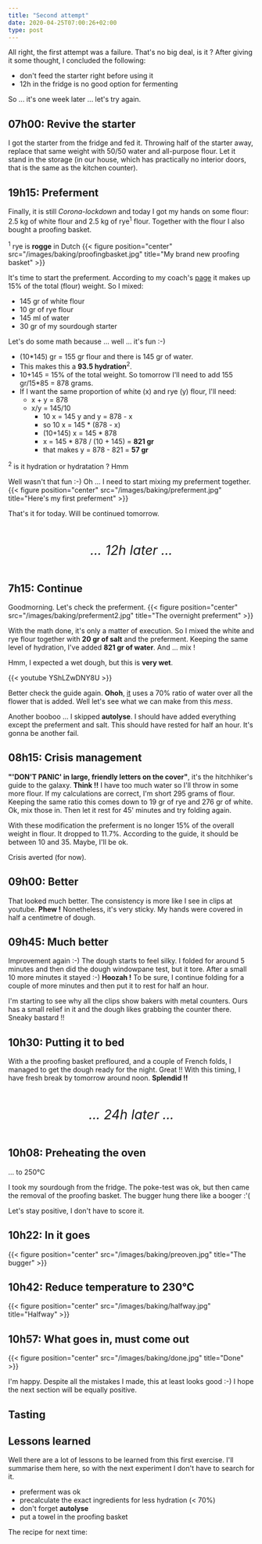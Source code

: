 ```yaml
---
title: "Second attempt"
date: 2020-04-25T07:00:26+02:00
type: post
---
```


All right, the first attempt was a failure. That's no big deal, is it ? After giving it some thought, I concluded the following:

* don't feed the starter right before using it
* 12h in the fridge is no good option for fermenting

So ... it's one week later ... let's try again.

## 07h00: Revive the starter

I got the starter from the fridge and fed it. Throwing half of the starter away, replace that same weight with 50/50 water and all-purpose flour. Let it stand in the storage (in our house, which has practically no interior doors, that is the same as the kitchen counter).


## 19h15: Preferment

Finally, it is still *Corona-lockdown* and today I got my hands on some flour: 2.5 kg of white flour and 2.5 kg of rye<sup>1</sup> flour. Together with the flour I also bought a proofing basket.

<sup>1</sup> rye is **rogge** in Dutch
{{< figure position="center" src="/images/baking/proofingbasket.jpg" title="My brand new proofing basket" >}}

It's time to start the preferment. According to my coach's [page](https://redzuurdesem.be/baking-your-daily-bread/) it makes up 15% of the total (flour) weight. So I mixed:

* 145 gr of white flour
* 10 gr of rye flour
* 145 ml of water
* 30 gr of my sourdough starter

Let's do some math because ... well ... it's fun :-)

* (10*145) gr = 155 gr flour and there is 145 gr of water. 
* This makes this a **93.5 hydration**<sup>2</sup>. 
* 10+145 = 15% of the total weight. So tomorrow I'll need to add 155 gr/15*85 = 878 grams.
* If I want the same proportion of white (x) and rye (y) flour, I'll need:
  * x + y = 878
  * x/y = 145/10
    * 10 x = 145 y and y = 878 - x
    * so 10 x = 145 * (878 - x)
    * (10+145) x = 145 * 878
    * x = 145 * 878 / (10 + 145) = **821 gr**
    * that makes y = 878 - 821 = **57 gr**

<sup>2</sup> is it hydration or hydratation ? Hmm 

Well wasn't that fun :-) Oh ... I need to start mixing my preferment together.
{{< figure position="center" src="/images/baking/preferment.jpg" title="Here's my first preferment" >}}

That's it for today. Will be continued tomorrow.

<div style="text-align: center; font-size: 20pt; margin: 50px 0px; font-style: italic;">
  ... 12h later ...
</div>

## 7h15: Continue

Goodmorning. Let's check the preferment.
{{< figure position="center" src="/images/baking/preferment2.jpg" title="The overnight preferment" >}}

With the math done, it's only a matter of execution. So I mixed the white and rye flour together with **20 gr of salt** and the preferment. Keeping the same level of hydration, I've added **821 gr of water**. And ... mix !

Hmm, I expected a wet dough, but this is **very wet**.

{{< youtube YShLZwDNY8U >}}

Better check the guide again. **Ohoh**, [it](https://redzuurdesem.be/baking-your-daily-bread/) uses a 70% ratio of water over all the flower that is added. Well let's see what we can make from this *mess*.

Another booboo ... I skipped **autolyse**. I should have added everything except the preferment and salt. This should have rested for half an hour. It's gonna be another fail.

## 08h15: Crisis management

**"'DON'T PANIC' in large, friendly letters on the cover"**, it's the hitchhiker's guide to the galaxy. **Think !!** I have too much water so I'll throw in some more flour. If my calculations are correct, I'm short 295 grams of flour. Keeping the same ratio this comes down to 19 gr of rye and 276 gr of white. Ok, mix those in. Then let it rest for 45' minutes and try folding again.

With these modification the preferment is no longer 15% of the overall weight in flour. It dropped to 11.7%. According to the guide, it should be between 10 and 35. Maybe, I'll be ok.

Crisis averted (for now).

## 09h00: Better

That looked much better. The consistency is more like I see in clips at youtube. **Phew !** Nonetheless, it's very sticky. My hands were covered in half a centimetre of dough.

## 09h45: Much better

Improvement again :-) The dough starts to feel silky. I folded for around 5 minutes and then did the dough windowpane test, but it tore. After a small 10 more minutes it stayed :-) **Hoozah !** To be sure, I continue folding for a couple of more minutes and then put it to rest for half an hour.

I'm starting to see why all the clips show bakers with metal counters. Ours has a small relief in it and the dough likes grabbing the counter there. Sneaky bastard !!

## 10h30: Putting it to bed
With a the proofing basket prefloured, and a couple of French folds, I managed to get the dough ready for the night. Great !! With this timing, I have fresh break by tomorrow around noon. **Splendid !!**

<div style="text-align: center; font-size: 20pt; margin: 50px 0px; font-style: italic;">
  ... 24h later ...
</div>

## 10h08: Preheating the oven
... to 250°C

I took my sourdough from the fridge. The poke-test was ok, but then came the removal of the proofing basket. The bugger hung there like a booger :'(

Let's stay positive, I don't have to score it.

## 10h22: In it goes

{{< figure position="center" src="/images/baking/preoven.jpg" title="The bugger" >}}

## 10h42: Reduce temperature to 230°C

{{< figure position="center" src="/images/baking/halfway.jpg" title="Halfway" >}}

## 10h57: What goes in, must come out

{{< figure position="center" src="/images/baking/done.jpg" title="Done" >}}

I'm happy. Despite all the mistakes I made, this at least looks good :-) I hope the next section will be equally positive.

## Tasting

## Lessons learned

Well there are a lot of lessons to be learned from this first exercise. I'll summarise them here, so with the next experiment I don't have to search for it.

  * preferment was ok
  * precalculate the exact ingredients for less hydration (< 70%)
  * don't forget **autolyse**
  * put a towel in the proofing basket

The recipe for next time: